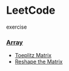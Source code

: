 # LeetCode

exercise


### [Array](https://github.com/103style/LeetCode/tree/master/Array)
* [Toeplitz Matrix](https://github.com/103style/LeetCode/blob/master/Array/Toeplitz%20Matrix.md)
* [Reshape the Matrix](https://github.com/103style/LeetCode/blob/master/Array/Reshape%20the%20Matrix.md)
